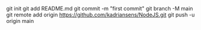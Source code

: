 git init
git add README.md
git commit -m "first commit"
git branch -M main
git remote add origin https://github.com/kadriansens/NodeJS.git
git push -u origin main